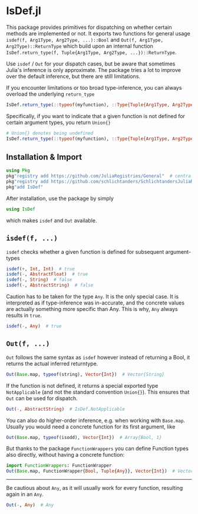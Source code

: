 # IsDef.jl

This package provides primitives for dispatching on whether certain methods are implemented or not.
It exports two functions for general usage `isdef(f, Arg1Type, Arg2Type, ...)::Bool` and `Out(f, Arg1Type, Arg2Type)::ReturnType` which build upon an internal function `IsDef.return_type(f, Tuple{Arg1Type, Arg2Type, ...})::ReturnType`.


Use `isdef` / `Out` for your dispatch cases, but be aware that sometimes Julia's inference is only approximate.
The package tries a lot to improve over the default inference, but there are still limitations.


If you encounter limitations or too broad type-inference, you can always overload the underlying `return_type`
```julia
IsDef.return_type(::typeof(myfunction), ::Type{Tuple{Arg1Type, Arg2Type}}) = ReturnType
```
Specifically, if you want to indicate that a given function is not defined for certain argument types, you return `Union{}`
```julia
# Union{} denotes being undefined
IsDef.return_type(::typeof(myfunction), ::Type{Tuple{Arg1Type, Arg2Type}}) = Union{}  
```

## Installation & Import

```julia
using Pkg
pkg"registry add https://github.com/JuliaRegistries/General"  # central julia repository
pkg"registry add https://github.com/schlichtanders/SchlichtandersJuliaRegistry.jl"  # custom repository
pkg"add IsDef"
```

After installation, use the package by simply
```julia
using IsDef
```
which makes `isdef` and `Out` available.


## `isdef(f, ...)`

`isdef` checks whether a given function is defined for subsequent argument-types

```julia
isdef(+, Int, Int)  # true
isdef(-, AbstractFloat)  # true
isdef(-, String)  # false
isdef(-, AbstractString)  # false
```

Caution has to be taken for the type ``Any``. It is the only special case. It is interpreted as if type-inference was in-accurate, and the concrete values are actually something more specific than Any. This is why, ``Any`` always results in ``true``.

```julia
isdef(-, Any)  # true
```

## `Out(f, ...)`

`Out` follows the same syntax as `isdef` however instead of returning a Bool, it returns the actual inferred returntype.
```julia
Out(Base.map, typeof(string), Vector{Int})  # Vector{String}
```

If the function is not defined, it returns a special exported type `NotApplicable` (and not the standard convention `Union{}`). This ensures that `Out` can be used for dispatch.
```julia
Out(-, AbstractString)  # IsDef.NotApplicable
```

You can also do higher-order inference, e.g. when working with `Base.map`. Usually you would need a concrete function for its first argument, like
```julia
Out(Base.map, typeof(isodd), Vector{Int})  # Array{Bool, 1}
```
But thanks to the package ``FunctionWrappers`` you can define Function types also directly, without having a concrete function:
```julia
import FunctionWrappers: FunctionWrapper
Out(Base.map, FunctionWrapper{Bool, Tuple{Any}}, Vector{Int})  # Vector{Bool}
```

--------------------------

Be cautious about `Any`, as it will usually work for every function, resulting again in an ``Any``.
```julia
Out(-, Any)  # Any
```
